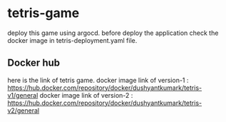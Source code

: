 # tetris-game
deploy this game using argocd.
before deploy the application check the docker image in tetris-deployment.yaml file.
## Docker hub 
here is the link of tetris game.
docker image link of version-1 : https://hub.docker.com/repository/docker/dushyantkumark/tetris-v1/general
docker image link of version-2 : https://hub.docker.com/repository/docker/dushyantkumark/tetris-v2/general
